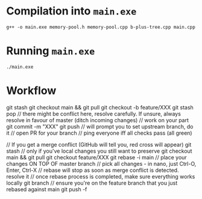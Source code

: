 # Compilation into `main.exe`

`g++ -o main.exe memory-pool.h memory-pool.cpp b-plus-tree.cpp main.cpp`

# Running `main.exe`

`./main.exe`

# Workflow
git stash
git checkout main && git pull
git checkout -b feature/XXX
git stash pop // there might be conflict here, resolve carefully. If unsure, always resolve in favour of master (ditch incoming changes)
// work on your part
git commit -m "XXX"
git push // will prompt you to set upstream branch, do it
// open PR for your branch
// ping everyone iff all checks pass (all green)

// If you get a merge conflict (GitHub will tell you, red cross will appear)
git stash // only if you've local changes you still want to preserve
git checkout main && git pull
git checkout feature/XXX
git rebase -i main // place your changes ON TOP OF master branch
// pick all changes - in nano, just Ctrl-O, Enter, Ctrl-X
// rebase will stop as soon as merge conflict is detected. resolve it
// once rebase process is completed, make sure everything works locally
git branch // ensure you're on the feature branch that you just rebased against main
git push -f
